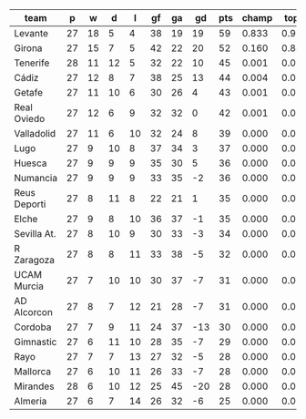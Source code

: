 |     team     | p  | w  | d  | l  | gf | ga | gd  | pts | champ | top2  | top3  | top4  |  5-7  | bot4  | bot3  | bot2  |
|--------------|----|----|----|----|----|----|-----|-----|-------|-------|-------|-------|-------|-------|-------|-------|
| Levante      | 27 | 18 |  5 |  4 | 38 | 19 |  19 |  59 | 0.833 | 0.988 | 0.998 | 0.999 | 0.001 | 0.000 | 0.000 | 0.000|
| Girona       | 27 | 15 |  7 |  5 | 42 | 22 |  20 |  52 | 0.160 | 0.840 | 0.947 | 0.981 | 0.018 | 0.000 | 0.000 | 0.000|
| Tenerife     | 28 | 11 | 12 |  5 | 32 | 22 |  10 |  45 | 0.001 | 0.039 | 0.245 | 0.451 | 0.388 | 0.000 | 0.000 | 0.000|
| Cádiz        | 27 | 12 |  8 |  7 | 38 | 25 |  13 |  44 | 0.004 | 0.078 | 0.376 | 0.586 | 0.313 | 0.000 | 0.000 | 0.000|
| Getafe       | 27 | 11 | 10 |  6 | 30 | 26 |   4 |  43 | 0.001 | 0.023 | 0.154 | 0.316 | 0.418 | 0.000 | 0.000 | 0.000|
| Real Oviedo  | 27 | 12 |  6 |  9 | 32 | 32 |   0 |  42 | 0.001 | 0.014 | 0.096 | 0.210 | 0.399 | 0.001 | 0.000 | 0.000|
| Valladolid   | 27 | 11 |  6 | 10 | 32 | 24 |   8 |  39 | 0.000 | 0.013 | 0.111 | 0.245 | 0.418 | 0.001 | 0.000 | 0.000|
| Lugo         | 27 |  9 | 10 |  8 | 37 | 34 |   3 |  37 | 0.000 | 0.002 | 0.021 | 0.059 | 0.220 | 0.015 | 0.005 | 0.002|
| Huesca       | 27 |  9 |  9 |  9 | 35 | 30 |   5 |  36 | 0.000 | 0.003 | 0.028 | 0.076 | 0.261 | 0.011 | 0.005 | 0.001|
| Numancia     | 27 |  9 |  9 |  9 | 33 | 35 |  -2 |  36 | 0.000 | 0.000 | 0.006 | 0.020 | 0.129 | 0.045 | 0.024 | 0.010|
| Reus Deporti | 27 |  8 | 11 |  8 | 22 | 21 |   1 |  35 | 0.000 | 0.000 | 0.004 | 0.013 | 0.101 | 0.046 | 0.023 | 0.009|
| Elche        | 27 |  9 |  8 | 10 | 36 | 37 |  -1 |  35 | 0.000 | 0.001 | 0.006 | 0.020 | 0.139 | 0.039 | 0.021 | 0.008|
| Sevilla At.  | 27 |  8 | 10 |  9 | 30 | 33 |  -3 |  34 | 0.000 | 0.000 | 0.005 | 0.016 | 0.098 | 0.055 | 0.029 | 0.012|
| R Zaragoza   | 27 |  8 |  8 | 11 | 33 | 38 |  -5 |  32 | 0.000 | 0.000 | 0.001 | 0.004 | 0.033 | 0.166 | 0.105 | 0.054|
| UCAM Murcia  | 27 |  7 | 10 | 10 | 30 | 37 |  -7 |  31 | 0.000 | 0.000 | 0.000 | 0.001 | 0.016 | 0.262 | 0.175 | 0.096|
| AD Alcorcon  | 27 |  8 |  7 | 12 | 21 | 28 |  -7 |  31 | 0.000 | 0.000 | 0.001 | 0.002 | 0.020 | 0.226 | 0.143 | 0.074|
| Cordoba      | 27 |  7 |  9 | 11 | 24 | 37 | -13 |  30 | 0.000 | 0.000 | 0.000 | 0.001 | 0.012 | 0.303 | 0.202 | 0.120|
| Gimnastic    | 27 |  6 | 11 | 10 | 28 | 35 |  -7 |  29 | 0.000 | 0.000 | 0.000 | 0.001 | 0.006 | 0.438 | 0.321 | 0.201|
| Rayo         | 27 |  7 |  7 | 13 | 27 | 32 |  -5 |  28 | 0.000 | 0.000 | 0.000 | 0.000 | 0.004 | 0.459 | 0.343 | 0.219|
| Mallorca     | 27 |  6 | 10 | 11 | 26 | 33 |  -7 |  28 | 0.000 | 0.000 | 0.000 | 0.000 | 0.006 | 0.460 | 0.337 | 0.214|
| Mirandes     | 28 |  6 | 10 | 12 | 25 | 45 | -20 |  28 | 0.000 | 0.000 | 0.000 | 0.000 | 0.000 | 0.762 | 0.659 | 0.511|
| Almeria      | 27 |  6 |  7 | 14 | 26 | 32 |  -6 |  25 | 0.000 | 0.000 | 0.000 | 0.000 | 0.001 | 0.710 | 0.608 | 0.467|
